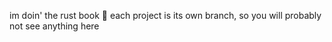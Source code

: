 im doin' the rust book 🦀
each project is its own branch, so you will probably not see anything here
